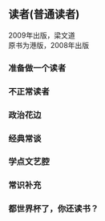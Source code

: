 ## 读者(普通读者)
2009年出版，梁文道  
原书为港版，2008年出版

### 准备做一个读者


### 不正常读者


### 政治花边


### 经典常谈


### 学点文艺腔


### 常识补充


### 都世界杯了，你还读书？


